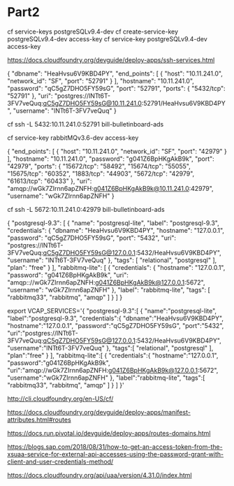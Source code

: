 # Part2

cf service-keys postgreSQLv9.4-dev
cf create-service-key postgreSQLv9.4-dev access-key
cf service-key postgreSQLv9.4-dev access-key

https://docs.cloudfoundry.org/devguide/deploy-apps/ssh-services.html

{
 "dbname": "HeaHvsu6V9KBD4PY",
 "end_points": [
  {
   "host": "10.11.241.0",
   "network_id": "SF",
   "port": "52791"
  }
 ],
 "hostname": "10.11.241.0",
 "password": "qC5gZ7DHO5FY59sG",
 "port": "52791",
 "ports": {
  "5432/tcp": "52791"
 },
 "uri": "postgres://lNTt6T-3FV7veQuq:qC5gZ7DHO5FY59sG@10.11.241.0:52791/HeaHvsu6V9KBD4PY",
 "username": "lNTt6T-3FV7veQuq"
}

cf ssh -L 5432:10.11.241.0:52791 bill-bulletinboard-ads

cf service-key rabbitMQv3.6-dev access-key

{
 "end_points": [
  {
   "host": "10.11.241.0",
   "network_id": "SF",
   "port": "42979"
  }
 ],
 "hostname": "10.11.241.0",
 "password": "g041Z6BpHKgAkB9k",
 "port": "42979",
 "ports": {
  "15672/tcp": "58492",
  "15674/tcp": "55055",
  "15675/tcp": "60352",
  "1883/tcp": "44903",
  "5672/tcp": "42979",
  "61613/tcp": "60433"
 },
 "uri": "amqp://wGk7ZIrnn6apZNFH:g041Z6BpHKgAkB9k@10.11.241.0:42979",
 "username": "wGk7ZIrnn6apZNFH"
}

cf ssh -L 5672:10.11.241.0:42979 bill-bulletinboard-ads

{
   "postgresql-9.3": [
      {
         "name": "postgresql-lite",
         "label": "postgresql-9.3",
         "credentials": {
            "dbname": "HeaHvsu6V9KBD4PY",
            "hostname": "127.0.0.1",
            "password": "qC5gZ7DHO5FY59sG",
            "port": "5432",
            "uri": "postgres://lNTt6T-3FV7veQuq:qC5gZ7DHO5FY59sG@127.0.0.1:5432/HeaHvsu6V9KBD4PY",
            "username": "lNTt6T-3FV7veQuq"
         },
         "tags": [
            "relational",
            "postgresql"
         ],
         "plan": "free"
      }
   ],
   "rabbitmq-lite": [
      {
         "credentials": {
            "hostname": "127.0.0.1",
            "password": "g041Z6BpHKgAkB9k",
            "uri": "amqp:://wGk7ZIrnn6apZNFH:g041Z6BpHKgAkB9k@127.0.0.1:5672",
            "username": "wGk7ZIrnn6apZNFH"
         },
         "label": "rabbitmq-lite",
         "tags": [
            "rabbitmq33",
            "rabbitmq",
            "amqp"
         ]
      }
   ]
}

export VCAP_SERVICES='{ "postgresql-9.3":[ { "name":"postgresql-lite", "label":"postgresql-9.3", "credentials":{ "dbname":"HeaHvsu6V9KBD4PY", "hostname":"127.0.0.1", "password":"qC5gZ7DHO5FY59sG", "port":"5432", "uri":"postgres://lNTt6T-3FV7veQuq:qC5gZ7DHO5FY59sG@127.0.0.1:5432/HeaHvsu6V9KBD4PY", "username":"lNTt6T-3FV7veQuq" }, "tags":[ "relational", "postgresql" ], "plan":"free" } ], "rabbitmq-lite":[ { "credentials":{ "hostname":"127.0.0.1", "password":"g041Z6BpHKgAkB9k", "uri":"amqp://wGk7ZIrnn6apZNFH:g041Z6BpHKgAkB9k@127.0.0.1:5672", "username":"wGk7ZIrnn6apZNFH" }, "label":"rabbitmq-lite", "tags":[ "rabbitmq33", "rabbitmq", "amqp" ] } ] }'

http://cli.cloudfoundry.org/en-US/cf/

https://docs.cloudfoundry.org/devguide/deploy-apps/manifest-attributes.html#routes

https://docs.run.pivotal.io/devguide/deploy-apps/routes-domains.html

https://blogs.sap.com/2018/08/31/how-to-get-an-access-token-from-the-xsuaa-service-for-external-api-accesses-using-the-password-grant-with-client-and-user-credentials-method/

https://docs.cloudfoundry.org/api/uaa/version/4.31.0/index.html
